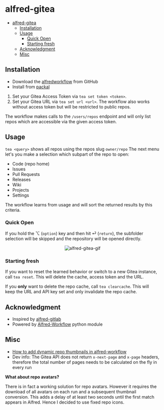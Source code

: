 # alfred-gitea

- [alfred-gitea](#alfred-gitea)
  - [Installation](#installation)
  - [Usage](#usage)
    - [Quick Open](#quick-open)
    - [Starting fresh](#starting-fresh)
  - [Acknowledgment](#acknowledgment)
  - [Misc](#misc)

## Installation

- Download the [alfredworkflow](https://github.com/pat-s/alfred-gitea/releases/download/v1.0.0/Gitea.alfredworkflow) from GitHub
- Install from [packal](http://www.packal.org/workflow/gitea)

1. Set your Gitea Access Token via `tea set token <token>`.
2. Set your Gitea URL via `tea set url <url>`.
   The workflow also works without access token but will be restricted to public repos.

The workflow makes calls to the `/users/repos` endpoint and will only list repos which are accessible via the given access token.

## Usage

`tea <query>` shows all repos using the repos slug `owner/repo`
The next menu let's you make a selection which subpart of the repo to open:

- Code (repo home)
- Issues
- Pull Requests
- Releases
- Wiki
- Projects
- Settings

The workflow learns from usage and will sort the returned results by this criteria.

### Quick Open

If you hold the &#x2325; (`option`) key and then hit &#x23ce; (`return`), the subfolder selection will be skipped and the repository will be opened directly.

<p style="text-align:center">
<img alt="alfred-gitea-gif" src="https://media.giphy.com/media/GlHoA8FEovaNgkUlrj/giphy.gif"/>
</p>

### Starting fresh

If you want to reset the learned behavior or switch to a new Gitea instance, call `tea reset`.
This will delete the cache, access token and the URL.

If you **only** want to delete the repo cache, call `tea clearcache`.
This will keep the URL and API key set and only invalidate the repo cache.

## Acknowledgment

- Inspired by [alfred-gitlab](https://github.com/lukewaite/alfred-gitlab)
- Powered by [Alfred-Workflow](https://www.deanishe.net/alfred-workflow/index.html) python module

## Misc

- [How to add dynamic repo thumbnails in alfred-workflow](https://github.com/deanishe/alfred-workflow/issues/106#issuecomment-737505965)
- Dev info: The Gitea API does not return `x-next-page` and `x-page` headers, therefore the total number of pages needs to be calculated on the fly in every run

**What about repo avatars?**

There is in fact a working solution for repo avatars.
However it requires the download of all avatars on each run and a subsequent thumbnail conversion.
This adds a delay of at least two seconds until the first match appears in Alfred.
Hence I decided to use fixed repo icons.
